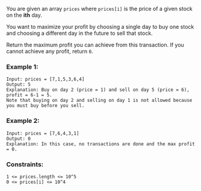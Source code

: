 You are given an array `prices` where `prices[i]` is the price of a given stock on the **ith** day.

You want to maximize your profit by choosing a single day to buy one stock and choosing a different day in the future to sell that stock.

Return the maximum profit you can achieve from this transaction. If you cannot achieve any profit, return `0`.

 

### Example 1:
```
Input: prices = [7,1,5,3,6,4]
Output: 5
Explanation: Buy on day 2 (price = 1) and sell on day 5 (price = 6), profit = 6-1 = 5.
Note that buying on day 2 and selling on day 1 is not allowed because you must buy before you sell.
```

### Example 2:
```
Input: prices = [7,6,4,3,1]
Output: 0
Explanation: In this case, no transactions are done and the max profit = 0.
```

### Constraints:
```
1 <= prices.length <= 10^5
0 <= prices[i] <= 10^4
```